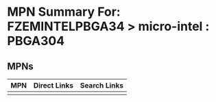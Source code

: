 



# MPN Summary For: FZEMINTELPBGA34 > micro-intel : PBGA304

## MPNs
  

|MPN|Direct Links|Search Links|
| :--- | :--- | :--- |
||||
